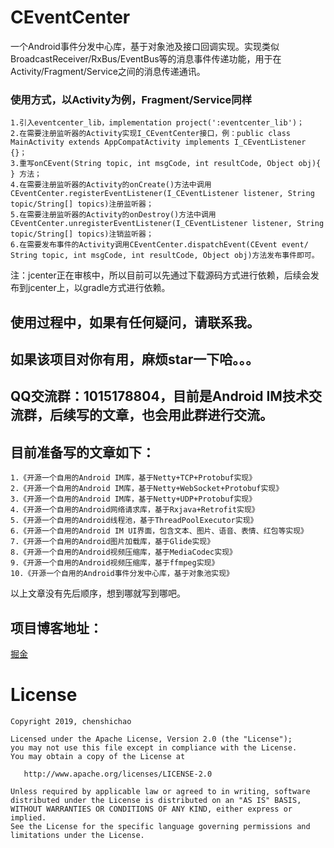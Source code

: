 # CEventCenter
一个Android事件分发中心库，基于对象池及接口回调实现。实现类似BroadcastReceiver/RxBus/EventBus等的消息事件传递功能，用于在Activity/Fragment/Service之间的消息传递通讯。

### 使用方式，以Activity为例，Fragment/Service同样
```
1.引入eventcenter_lib，implementation project(':eventcenter_lib')；
2.在需要注册监听器的Activity实现I_CEventCenter接口，例：public class MainActivity extends AppCompatActivity implements I_CEventListener {}；
3.重写onCEvent(String topic, int msgCode, int resultCode, Object obj){ } 方法；
4.在需要注册监听器的Activity的onCreate()方法中调用CEventCenter.registerEventListener(I_CEventListener listener, String topic/String[] topics)注册监听器；
5.在需要注册监听器的Activity的onDestroy()方法中调用CEventCenter.unregisterEventListener(I_CEventListener listener, String topic/String[] topics)注销监听器；
6.在需要发布事件的Activity调用CEventCenter.dispatchEvent(CEvent event/ String topic, int msgCode, int resultCode, Object obj)方法发布事件即可。
```  

注：jcenter正在审核中，所以目前可以先通过下载源码方式进行依赖，后续会发布到jcenter上，以gradle方式进行依赖。

## 使用过程中，如果有任何疑问，请联系我。
## 如果该项目对你有用，麻烦star一下哈。。。
## QQ交流群：1015178804，目前是Android IM技术交流群，后续写的文章，也会用此群进行交流。
## 目前准备写的文章如下：
```
1.《开源一个自用的Android IM库，基于Netty+TCP+Protobuf实现》
2.《开源一个自用的Android IM库，基于Netty+WebSocket+Protobuf实现》
3.《开源一个自用的Android IM库，基于Netty+UDP+Protobuf实现》
4.《开源一个自用的Android网络请求库，基于Rxjava+Retrofit实现》
5.《开源一个自用的Android线程池，基于ThreadPoolExecutor实现》
6.《开源一个自用的Android IM UI界面，包含文本、图片、语音、表情、红包等实现》
7.《开源一个自用的Android图片加载库，基于Glide实现》
8.《开源一个自用的Android视频压缩库，基于MediaCodec实现》
9.《开源一个自用的Android视频压缩库，基于ffmpeg实现》
10.《开源一个自用的Android事件分发中心库，基于对象池实现》
```
以上文章没有先后顺序，想到哪就写到哪吧。

## 项目博客地址：
[掘金](https://juejin.im/post/5cbe81f75188250a85160d72)

# License


    Copyright 2019, chenshichao       
  
    Licensed under the Apache License, Version 2.0 (the "License");
    you may not use this file except in compliance with the License.
    You may obtain a copy of the License at 
 
       http://www.apache.org/licenses/LICENSE-2.0 

    Unless required by applicable law or agreed to in writing, software
    distributed under the License is distributed on an "AS IS" BASIS,
    WITHOUT WARRANTIES OR CONDITIONS OF ANY KIND, either express or implied.
    See the License for the specific language governing permissions and
    limitations under the License.

